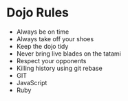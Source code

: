 Dojo Rules
==========
* Always be on time
* Always take off your shoes
* Keep the dojo tidy
* Never bring live blades on the tatami
* Respect your opponents
* Killing history using git rebase
* GIT
* JavaScript
* Ruby
